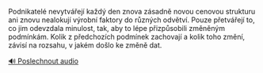 
Podnikatelé nevytvářejí každý den znova zásadně novou cenovou strukturu ani znovu nealokují výrobní faktory do různých odvětví. Pouze přetvářejí to, co jim odevzdala minulost, tak, aby to lépe přizpůsobili změněným podmínkám. Kolik z předchozích podmínek zachovají a kolik toho změní, závisí na rozsahu, v jakém došlo ke změně dat.

[🔊 Poslechnout audio](/data/7-paragraphs/audio/chapter_62/para_004-Podnikatel-nevytvej-kad-den-znova-zsadn-no.mp3)
